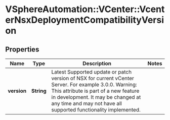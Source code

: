 # VSphereAutomation::VCenter::VcenterNsxDeploymentCompatibilityVersion

## Properties
Name | Type | Description | Notes
------------ | ------------- | ------------- | -------------
**version** | **String** | Latest Supported update or patch version of NSX for current vCenter Server. For example 3.0.0. Warning: This attribute is part of a new feature in development. It may be changed at any time and may not have all supported functionality implemented. | 


